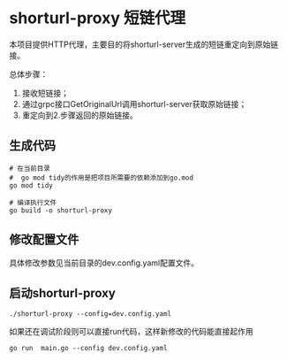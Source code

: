 # shorturl-proxy 短链代理
本项目提供HTTP代理，主要目的将shorturl-server生成的短链重定向到原始链接。

总体步骤：
1. 接收短链接；
2. 通过grpc接口GetOriginalUrl调用shorturl-server获取原始链接；
3. 重定向到2.步骤返回的原始链接。

## 生成代码
``` 
# 在当前目录
#  go mod tidy的作用是把项目所需要的依赖添加到go.mod
go mod tidy

# 编译执行文件
go build -o shorturl-proxy 
```

## 修改配置文件
具体修改参数见当前目录的dev.config.yaml配置文件。
 
## 启动shorturl-proxy
```
./shorturl-proxy --config=dev.config.yaml
```
如果还在调试阶段则可以直接run代码，这样新修改的代码能直接起作用
```
go run  main.go --config dev.config.yaml
```
